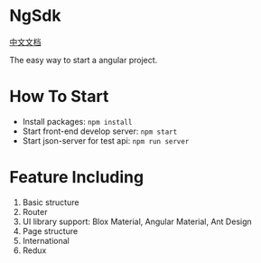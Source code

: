 # NgSdk

[中文文档](./docs/zh/readme.md)

The easy way to start a angular project.

# How To Start
* Install packages: `npm install`
* Start front-end develop server: `npm start`
* Start json-server for test api: `npm run server`

# Feature Including

1. Basic structure
2. Router
3. UI library support: Blox Material, Angular Material, Ant Design
4. Page structure
5. International
6. Redux





